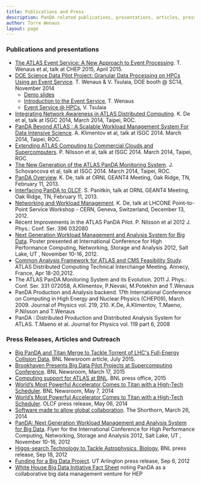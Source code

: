```yaml
---
title: Publications and Press
description: PanDA related publications, presentations, articles, press releases, and outreach
author: Torre Wenaus
layout: page
---
```


### Publications and presentations

* [The ATLAS Event Service: A New Approach to Event Processing](/assets/Wenaus-CHEP2015-ES-ATL-SOFT-SLIDE-2015-150.pdf). T. Wenaus et al, talk at CHEP 2015, April 2015.
* [DOE Science Data Pilot Project: Granular Data Processing on HPCs Using an Event Service](http://scdoe.info/2014/11/11/torre-wenaus-brookhaven/). T. Wenaus & V. Tsulaia, DOE booth @ SC14, November 2014
    * [Demo slides](http://goo.gl/WSdU4a)
    * [Introduction to the Event Service](https://drive.google.com/file/d/0B3H5nTdCzYK3bHd0U2NzQW1mWG8/view), T. Wenaus
    * [Event Service @ HPCs](https://drive.google.com/file/d/0B6auWMwGEwhVVkhUenI2Yi1MeVE/view), V. Tsulaia
* [Integrating Network Awareness in ATLAS Distributed Computing](http://indico3.twgrid.org/indico/getFile.py/access?contribId=189&sessionId=54&resId=0&materialId=slides&confId=513). K. De et al, talk at ISGC 2014, March 2014, Taipei, ROC.
* [PanDA Beyond ATLAS : A Scalable Workload Management System For Data Intensive Science](http://indico3.twgrid.org/indico/getFile.py/access?contribId=180&sessionId=50&resId=4&materialId=slides&confId=513). A. Klimentov et al,
talk at ISGC 2014. March 2014, Taipei, ROC.
* [Extending ATLAS Computing to Commercial Clouds and Supercomputers](http://indico3.twgrid.org/indico/getFile.py/access?contribId=191&sessionId=55&resId=0&materialId=slides&confId=513). P. Nilsson et al, talk at ISGC 2014. March 2014, Taipei, ROC.
* [The New Generation of the ATLAS PanDA Monitoring System](http://indico3.twgrid.org/indico/getFile.py/access?contribId=187&sessionId=54&resId=0&materialId=slides&confId=513). J. Schovancova et al, talk at ISGC 2014. March 2014, Taipei, ROC.
* [PanDA Overview](https://www.usatlas.bnl.gov/twiki/pub/PanDA/WebHome/panda-ornl-feb13-final.pdf). K. De, talk at ORNL GEANT4 Meeting, Oak Ridge, TN, February 11, 2013.
* [Interfacing PanDA to OLCF](https://www.usatlas.bnl.gov/twiki/pub/PanDA/WebHome/PanDA_on_SC_v1.pdf). S. Panitkin, talk at ORNL GEANT4 Meeting, Oak Ridge, TN, February 11, 2013.
* [Networking and Workload Management](http://indico.cern.ch/getFile.py/access?contribId=5&amp;sessionId=1&amp;resId=1&amp;materialId=slides&amp;confId=215393). K. De, talk at LHCONE Point-to-Point Service Workshop - CERN, Geneva, Switzerland, December 13, 2012.
* Recent Improvements in the ATLAS PanDA Pilot. P. Nilsson et al 2012 J. Phys.: Conf. Ser. 396 032080
* [Next Generation Workload Management and Analysis System for Big Data](http://sc12.supercomputing.org/schedule/event_detail.php?evid=post286). Poster presented at International Conference for High Performance Computing, Networking, Storage and Analysis 2012, Salt Lake, UT , November 10-16, 2012.
* [Common Analysis Framework for ATLAS and CMS Feasibility Study](https://indico.cern.ch/getFile.py/access?contribId=12&amp;sessionId=5&amp;resId=1&amp;materialId=slides&amp;confId=176443). ATLAS Distributed Computing Technical Interchange Meeting. Annecy, France, Apr 18-20,2012.
*  The ATLAS PanDA Monitoring System and its Evolution. 2011 J. Phys.: Conf. Ser. 331 072058, A.Klimentov, P.Nevski, M.Potekhin and T.Wenaus
*  PanDA Production and Analysis backend. 17th International Conference on Computing in High Energy and Nuclear Physics (CHEP09), March 2009. Journal of Physics vol. 219, 210. K.De, A.Klimentov, T.Maeno, P.Nilsson and T.Wenaus
*  PanDA : Distributed Production and Distributed Analysis System for ATLAS. T.Maeno et al. Journal for Physics vol. 119 part 6, 2008

### Press Releases, Articles and Outreach

* [Big PanDA and Titan Merge to Tackle Torrent of LHC's Full-Energy Collision Data](https://www.bnl.gov/newsroom/news.php?a=25796), BNL Newsroom article, July 2015.
* [Brookhaven Presents Big Data Pilot Projects at Supercomputing Conference](http://www.bnl.gov/newsroom/news.php?a=25571&btw=1). BNL Newsroom, March 17, 2015
* [Computing support for ATLAS at BNL](http://www.bnl.gov/atlas/computing.php). BNL press office, 2015
* [World’s Most Powerful Accelerator Comes to Titan with a High-Tech Scheduler](http://www.bnl.gov/newsroom/news.php?a=24864). BNL Newsroom, May 7, 2014
* [World’s Most Powerful Accelerator Comes to Titan with a High-Tech Scheduler](http://www.olcf.ornl.gov/2014/05/06/worlds-most-powerful-accelerator-comes-to-titan-with-a-high-tech-scheduler/). OLCF press release, May 06, 2014
* [Software made to allow global collaboration](http://www.theshorthorn.com/news/software-made-to-allow-global-collaboration/article_29614834-b4af-11e3-a424-0017a43b2370.html). The Shorthorn, March 26, 2014
* [PanDA: Next Generation Workload Management and Analysis System for Big Data](http://cdsweb.cern.ch/record/1492076). Flyer for the International Conference for High Performance Computing, Networking, Storage and Analysis 2012, Salt Lake, UT , November 10-16, 2012
* [Higgs-search Technology to Tackle Astrophysics, Biology](http://www.bnl.gov/newsroom/news.php?a=23336), BNL press release, Sep 18, 2012
* [Funding for a Big Data Project](http://www.uta.edu/news/releases/2012/09/BigData-release.php). UT Arlington press release, Sep 6, 2012
* [White House Big Data Initiative Fact Sheet](http://www.whitehouse.gov/sites/default/files/microsites/ostp/big_data_fact_sheet_final_1.pdf) noting PanDA as a collaborative big data management venture for HEP
